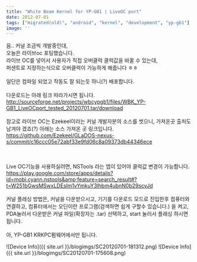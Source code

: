 ```yaml
---
title: "White Beam Kernel for YP-GB1 | LiveOC port"
date: 2012-07-01
tags: ["migrated(old)", "android", "kernel", "development", "yp-gb1"]
image: ''
---
```


음.. 커널 조금씩 개발중인대,<br>
오늘은 라이브oc 포팅했습니다.<br>
라이브 OC를 넣어서 사용자가 직접 오버클럭 클럭값을 바꿀 수 있는대,<br>
퍼샌트로 지정하는식으로 오버클럭이 가능하게 해줍니다 ㅎㅎ<br>
<br>
일단은 컴파일 되었고 작동도 잘 되는듯 하니(?) 배포합니다.<br>
<br>
다운로드는 아래 링크 따라가시면 됩니다.<br>
http://sourceforge.net/projects/wbcypgb1/files/WBK_YP-GB1_LiveOCport_tested_20120701.tar/download<br>
<br>
참고로 라이브 OC는 Ezekeel이라는 커널 개발자분의 소스를 썻으니, 가져온곳 출처도 남겨야 겠죠(?) 아래는 소스 가져온 곳 링크입니다.<br>
https://github.com/Ezekeel/GLaDOS-nexus-s/commit/c16ccc05e72abf33e9fd06c8a09373db44346ece<br>
<br><br>

Live OC기능을 사용하실려면, NSTools 라는 앱이 있어야 클럭값 변경이 가능합니다.<br>
https://play.google.com/store/apps/details?id=mobi.cyann.nstools&amp;feature=search_result#?t=W251bGwsMSwxLDEsIm1vYmkuY3lhbm4ubnN0b29scyJd<br>
<br>
커널 플레싱 방법은, 커널을 다운받으시고, 기기를 다운로드 모드로 진입한후 컴퓨터와 연결하고, 컴퓨터에서는 오딘이란 프로그램(검색하면 쉽게 구할수 있습니다.) 을 켜고, PDA눌러서 다운받은 커널 파일(확장자는 .tar) 선택하고, start 눌러서 플래싱 하시면 됩니다.
<br><br>
아, YP-GB1 KRKPC펌웨어에서만 됩니다.<br>

![Device Info]({{ site.url }}/blogimgs/SC20120701-181312.png)
![Device Info]({{ site.url }}/blogimgs/SC20120701-175608.png)
